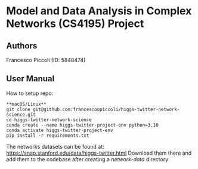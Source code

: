 # Model and Data Analysis in Complex Networks (CS4195) Project 

## Authors

Francesco Piccoli (ID: 5848474)


## User Manual

How to setup repo:
```
**macOS/Linux**
git clone git@github.com:francescoopiccoli/higgs-twitter-network-science.git
cd higgs-twitter-network-science
conda create --name higgs-twitter-project-env python=3.10  
conda activate higgs-twitter-project-env       
pip install -r requirements.txt
```


The networks datasets can be found at: https://snap.stanford.edu/data/higgs-twitter.html
Download them there and add them to the codebase after creating a *network-data* directory
